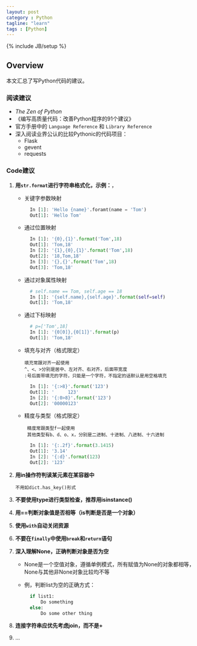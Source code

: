 ```yaml
---
layout: post
category : Python
tagline: "learn"
tags : [Python]
---
```

{% include JB/setup %}

## Overview
本文汇总了写Python代码的建议。

### 阅读建议
- *The Zen of Python*
- 《编写高质量代码：改善Python程序的91个建议》
- 官方手册中的 `Language Reference` 和 `Library Reference`
- 深入阅读业界公认的比较Pythonic的代码项目：
  - Flask
  - gevent
  - requests

### Code建议
1. **用`str.format`进行字符串格式化，示例：**， 
	- 关键字参数映射
  
	  ```python
	    In [1]: 'Hello {name}'.foramt(name = 'Tom')
	    Out[1]: 'Hello Tom'
	  ```
	- 通过位置映射

	  ```python
		In [1]: '{0},{1}'.format('Tom',18)  
		Out[1]: 'Tom,18'  
		In [2]: '{1},{0},{1}'.format('Tom',18)  
		Out[2]: '18,Tom,18'
		In [3]: '{},{}'.format('Tom',18)  
		Out[3]: 'Tom,18'  
	  ```
	- 通过对象属性映射
	
	  ```python
		# self.name == Tom, self.age == 18  
		In [1]: '{self.name},{self.age}'.format(self=self) 
	  	Out[1]: 'Tom,18'
	  ```
	- 通过下标映射

	  ```python
		# p=['Tom',18]  
		In [1]: '{0[0]},{0[1]}'.format(p)
		Out[1]: 'Tom,18'
	  ```
	- 填充与对齐（格式限定）
		
		``` 
		填充常跟对齐一起使用   
		^、<、>分别是居中、左对齐、右对齐，后面带宽度  
		:号后面带填充的字符，只能是一个字符，不指定的话默认是用空格填充
		```
		
	  ```python
		In [1]: '{:>8}'.format('123')
		Out[1]: '     123'
		In [2]: '{:0>8}'.format('123')
		Out[2]: '00000123'
	  ```
	- 精度与类型（格式限定）
		
	   ```
		精度常跟类型f一起使用  
		其他类型有b、d、o、x，分别是二进制、十进制、八进制、十六进制
		```
		
	  ```python
		In [1]: '{:.2f}'.format(3.1415)
		Out[1]: '3.14'
		In [2]: '{:d}'.format(123)
		Out[2]: '123'
	  ```

2. **用in操作符判读某元素在某容器中**

    `不用如dict.has_key()形式`
    
3. **不要使用type进行类型检查，推荐用isinstance()**
4. **用==判断对象值是否相等（is判断是否是一个对象）**
5. **使用`with`自动关闭资源**
6. **不要在`finally`中使用`break`和`return`语句**
7. **深入理解None，正确判断对象是否为空**
   - None是一个空值对象，遵循单例模式，所有赋值为None的对象都相等，None与其他非None对象比较均不等
   - 例，判断list为空的正确方式：
 
     ```python
       if list1: 
           Do something 
       else:
           Do some other thing 
     ```
8. **连接字符串应优先考虑join，而不是+**
9. ...

